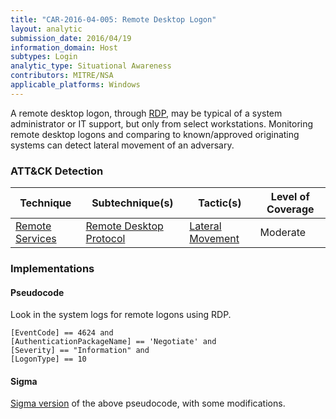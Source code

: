 ```yaml
---
title: "CAR-2016-04-005: Remote Desktop Logon"
layout: analytic
submission_date: 2016/04/19
information_domain: Host
subtypes: Login
analytic_type: Situational Awareness
contributors: MITRE/NSA
applicable_platforms: Windows
---
```


A remote desktop logon, through [RDP](https://attack.mitre.org/beta/techniques/T1021/001), may be typical of a system administrator or IT support, but only from select workstations. Monitoring remote desktop logons and comparing to known/approved originating systems can detect lateral movement of an adversary.


### ATT&CK Detection

|Technique|Subtechnique(s)|Tactic(s)|Level of Coverage|
|---|---|---|---|
|[Remote Services](https://attack.mitre.org/beta/techniques/T1021/)|[Remote Desktop Protocol](https://attack.mitre.org/beta/techniques/T1021/001/)|[Lateral Movement](https://attack.mitre.org/beta/tactics/TA0008/)|Moderate|


### Implementations

#### Pseudocode

Look in the system logs for remote logons using RDP.


```
[EventCode] == 4624 and
[AuthenticationPackageName] == 'Negotiate' and
[Severity] == "Information" and
[LogonType] == 10
```


#### Sigma

[Sigma version](https://github.com/Neo23x0/sigma/blob/master/rules/windows/builtin/win_admin_rdp_login.yml) of the above pseudocode, with some modifications.





